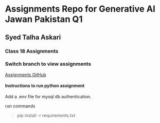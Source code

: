 # Assignments Repo for Generative AI Jawan Pakistan Q1
## Syed Talha Askari

### Class 18 Assignments

### Switch branch to view assignments

[Assignments GitHub](https://github.com/mdanish0320/teaching-class/blob/master/JP-BE-PY-batch-2/)

#### Instructions to run python assignment
Add a .env file for mysql db authentication.

run commands 
> pip install -r requirements.txt
